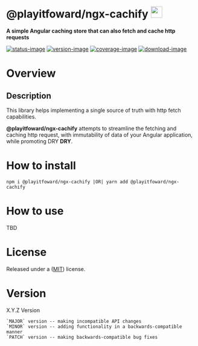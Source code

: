 # @playitfoward/ngx-cachify <img style="margin-bottom: -6px" width="30" src="../../libs/agx-assets/src/lib/images/tech/playitfoward-x250.png">

**A simple Angular caching store that can also fetch and cache http requests**

[![status-image]][status-link]
[![version-image]][version-link]
[![coverage-image]][coverage-link]
[![download-image]][download-link]

# Overview

## Description

This library helps implementing a single source of truth with http fetch capabilities.

**@playitfoward/ngx-cachify** attempts to streamline the fetching and caching http request, with immutability of data of your Angular application, while promoting DRY **DRY**.

# How to install

    npm i @playitfoward/ngx-cachify |OR| yarn add @playitfoward/ngx-cachify

# How to use

TBD

# License

Released under a ([MIT](https://raw.githubusercontent.com/neekware/playitfoward/main/LICENSE)) license.

# Version

X.Y.Z Version

    `MAJOR` version -- making incompatible API changes
    `MINOR` version -- adding functionality in a backwards-compatible manner
    `PATCH` version -- making backwards-compatible bug fixes

[status-image]: https://github.com/neekware/playitfoward/actions/workflows/ci.yml/badge.svg
[status-link]: https://github.com/neekware/playitfoward/actions/workflows/ci.yml
[version-image]: https://img.shields.io/npm/v/@playitfoward/ngx-cachify.svg
[version-link]: https://www.npmjs.com/package/@playitfoward/ngx-cachify
[coverage-image]: https://coveralls.io/repos/neekware/playitfoward/badge.svg
[coverage-link]: https://coveralls.io/r/neekware/playitfoward
[download-image]: https://img.shields.io/npm/dm/@playitfoward/ngx-cachify.svg
[download-link]: https://www.npmjs.com/package/@playitfoward/ngx-cachify
